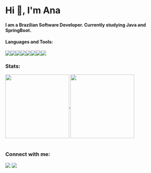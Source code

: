 # Hi 👋, I'm Ana

#### I am a Brazilian Software Developer. Currently studying Java and SpringBoot.

#### Languages and Tools:

<img src="https://img.shields.io/badge/-Oracle-F80000.svg?logo=oracle&style=plastic"><img src="https://img.shields.io/badge/-Java-007396.svg?logo=java&style=plastic"><img src="https://img.shields.io/badge/-Python-3776AB.svg?logo=python&style=plastic"><img src="https://img.shields.io/badge/-Linux-FCC624.svg?logo=linux&style=plastic"><img src="https://img.shields.io/badge/-JavaScript-F7DF1E.svg?logo=javascript&style=plastic"><img src="https://img.shields.io/badge/-Docker-2496ED.svg?logo=docker&style=plastic"><img src="https://img.shields.io/badge/-Angular-DD0031.svg?logo=angular&style=plastic"><img src="https://img.shields.io/badge/-React-61DAFB.svg?logo=react&style=plastic">


### Stats:

<div>
<a href="https://github.com/Anapqas?tab=repositories">
  <img height="200" align="center" src="https://github-readme-stats.vercel.app/api/top-langs/?username=Anapqas&hide=jupyter%20notebook&theme=cobalt&hide_langs_below=0" />
</a>

<a href="https://github.com/Anapqas">
  <img height="200" align="center" src="https://github-readme-stats.vercel.app/api?username=Anapqas&show_icons=true&theme=cobalt&include_all_commits=true&title_color=7221ff&count_private=true"/>
</a>
</div>

<br>
<div>

</div>

### Connect with me:
<div>
<a href="https://www.linkedin.com/in/ana-stama-2a7722115/" target="_blank"><img src="https://img.shields.io/badge/-LinkedIn-%230077B5?style=for-the-badge&logo=linkedin&logoColor=white" target="_blank"></a>
<a href = "mailto:ana.anderi@gmail.com"><img src="https://img.shields.io/badge/Gmail-D14836?style=for-the-badge&logo=gmail&logoColor=white" target="_blank"></a>
</div>


